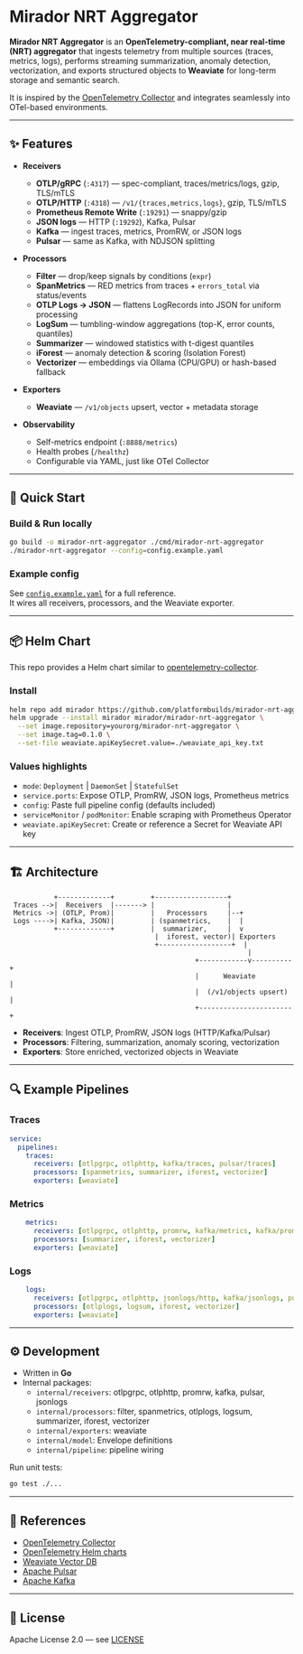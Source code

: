 # Mirador NRT Aggregator

**Mirador NRT Aggregator** is an **OpenTelemetry-compliant, near real-time (NRT) aggregator** that ingests telemetry from multiple sources (traces, metrics, logs), performs streaming summarization, anomaly detection, vectorization, and exports structured objects to **Weaviate** for long-term storage and semantic search.

It is inspired by the [OpenTelemetry Collector](https://opentelemetry.io/docs/collector/) and integrates seamlessly into OTel-based environments.

---

## ✨ Features

- **Receivers**  
  - **OTLP/gRPC** (`:4317`) — spec-compliant, traces/metrics/logs, gzip, TLS/mTLS  
  - **OTLP/HTTP** (`:4318`) — `/v1/{traces,metrics,logs}`, gzip, TLS/mTLS  
  - **Prometheus Remote Write** (`:19291`) — snappy/gzip  
  - **JSON logs** — HTTP (`:19292`), Kafka, Pulsar  
  - **Kafka** — ingest traces, metrics, PromRW, or JSON logs  
  - **Pulsar** — same as Kafka, with NDJSON splitting

- **Processors**  
  - **Filter** — drop/keep signals by conditions (`expr`)  
  - **SpanMetrics** — RED metrics from traces + `errors_total` via status/events  
  - **OTLP Logs → JSON** — flattens LogRecords into JSON for uniform processing  
  - **LogSum** — tumbling-window aggregations (top-K, error counts, quantiles)  
  - **Summarizer** — windowed statistics with t-digest quantiles  
  - **iForest** — anomaly detection & scoring (Isolation Forest)  
  - **Vectorizer** — embeddings via Ollama (CPU/GPU) or hash-based fallback

- **Exporters**  
  - **Weaviate** — `/v1/objects` upsert, vector + metadata storage  

- **Observability**  
  - Self-metrics endpoint (`:8888/metrics`)  
  - Health probes (`/healthz`)  
  - Configurable via YAML, just like OTel Collector  

---

## 🚀 Quick Start

### Build & Run locally
```bash
go build -o mirador-nrt-aggregator ./cmd/mirador-nrt-aggregator
./mirador-nrt-aggregator --config=config.example.yaml
```

### Example config
See [`config.example.yaml`](./config.example.yaml) for a full reference.  
It wires all receivers, processors, and the Weaviate exporter.

---

## 📦 Helm Chart

This repo provides a Helm chart similar to [opentelemetry-collector](https://github.com/open-telemetry/opentelemetry-helm-charts/tree/main/charts/opentelemetry-collector).

### Install
```bash
helm repo add mirador https://github.com/platformbuilds/mirador-nrt-aggregator
helm upgrade --install mirador mirador/mirador-nrt-aggregator \
  --set image.repository=yourorg/mirador-nrt-aggregator \
  --set image.tag=0.1.0 \
  --set-file weaviate.apiKeySecret.value=./weaviate_api_key.txt
```

### Values highlights
- `mode`: `Deployment` | `DaemonSet` | `StatefulSet`
- `service.ports`: Expose OTLP, PromRW, JSON logs, Prometheus metrics
- `config`: Paste full pipeline config (defaults included)
- `serviceMonitor` / `podMonitor`: Enable scraping with Prometheus Operator
- `weaviate.apiKeySecret`: Create or reference a Secret for Weaviate API key

---

## 🏗 Architecture

```
           +-------------+         +------------------+
 Traces -->|  Receivers  |-------> |                  |
 Metrics ->| (OTLP, Prom)|         |   Processors     |--+
 Logs ---->| Kafka, JSON)|         | (spanmetrics,    |  |
           +-------------+         |  summarizer,     |  v
                                    |  iforest, vector)| Exporters
                                    +------------------+  |
                                                           |
                                              +------------v----------+
                                              |      Weaviate         |
                                              |  (/v1/objects upsert) |
                                              +-----------------------+
```

- **Receivers**: Ingest OTLP, PromRW, JSON logs (HTTP/Kafka/Pulsar)  
- **Processors**: Filtering, summarization, anomaly scoring, vectorization  
- **Exporters**: Store enriched, vectorized objects in Weaviate  

---

## 🔍 Example Pipelines

### Traces
```yaml
service:
  pipelines:
    traces:
      receivers: [otlpgrpc, otlphttp, kafka/traces, pulsar/traces]
      processors: [spanmetrics, summarizer, iforest, vectorizer]
      exporters: [weaviate]
```

### Metrics
```yaml
    metrics:
      receivers: [otlpgrpc, otlphttp, promrw, kafka/metrics, kafka/promrw]
      processors: [summarizer, iforest, vectorizer]
      exporters: [weaviate]
```

### Logs
```yaml
    logs:
      receivers: [otlpgrpc, otlphttp, jsonlogs/http, kafka/jsonlogs, pulsar/jsonlogs]
      processors: [otlplogs, logsum, iforest, vectorizer]
      exporters: [weaviate]
```

---

## ⚙️ Development

- Written in **Go**
- Internal packages:
  - `internal/receivers`: otlpgrpc, otlphttp, promrw, kafka, pulsar, jsonlogs
  - `internal/processors`: filter, spanmetrics, otlplogs, logsum, summarizer, iforest, vectorizer
  - `internal/exporters`: weaviate
  - `internal/model`: Envelope definitions
  - `internal/pipeline`: pipeline wiring

Run unit tests:
```bash
go test ./...
```

---

## 📖 References

- [OpenTelemetry Collector](https://opentelemetry.io/docs/collector/)
- [OpenTelemetry Helm charts](https://github.com/open-telemetry/opentelemetry-helm-charts)
- [Weaviate Vector DB](https://weaviate.io/)
- [Apache Pulsar](https://pulsar.apache.org/)
- [Apache Kafka](https://kafka.apache.org/)

---

## 📝 License

Apache License 2.0 — see [LICENSE](./LICENSE)